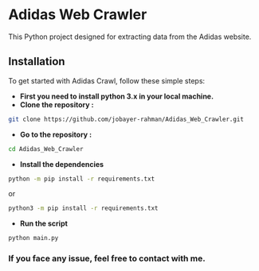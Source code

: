 # Adidas Web Crawler

This Python project designed for extracting data from the Adidas website.


## Installation

To get started with Adidas Crawl, follow these simple steps:

- **First you need to install python 3.x in your local machine.**
- **Clone the repository :**

```bash
git clone https://github.com/jobayer-rahman/Adidas_Web_Crawler.git
```
- **Go to the repository :**
```bash
cd Adidas_Web_Crawler
```
- **Install the dependencies**
```bash
python -m pip install -r requirements.txt
```
or
```bash
python3 -m pip install -r requirements.txt
```
- **Run the script**
```bash
python main.py
```

### If you face any issue, feel free to contact with me.  